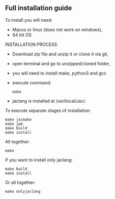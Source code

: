 ## Full installation guide

To install you will need:
 * Macos or linux (does not work on windows),
 * 64 bit OS

INSTALLATION PROCESS:

* Download zip file and unzip it or clone it via git,
* open terminal and go to unzipped/cloned folder,
* you will need to install make, python3 and gcc
* execute command:

      make

* jaclang is installed at /usr/local/Jac/.

To execute separate stages of installation:

    make jacmake
    make jpm
    make build
    make install
    
All together:

    make

If you want to install only jaclang:

    make build
    make install
    
Or all together:

    make onlyjaclang
